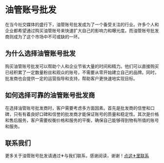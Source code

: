 # 油管账号批发

在当今社交媒体的盛行下，油管账号批发成为了一个备受关注的行业。许多个人和企业都希望通过购买油管账号来快速扩大自己的影响力和曝光度。而油管账号批发商则成为了这个市场中不可或缺的一环。

## 为什么选择油管账号批发

购买油管账号批发可以帮助个人和企业节省大量的时间和精力。他们可以直接购买已经积累了一定数量粉丝和观众的账号，不需要从零开始建立自己的品牌。同时，批发商也会提供一定的运营指导和支持，帮助客户更快速地实现目标。

## 如何选择可靠的油管账号批发商

在选择油管账号批发商时，客户需要考虑多方面因素。首先是批发商的信誉和口碑，只有有着良好口碑和信誉的批发商才能保证账号的质量和稳定性。其次是价格和售后服务，客户需要权衡价格和服务的平衡，确保自己能够得到物有所值的账号和服务。

## 联系我们

更多关于油管账号批发请通过✈与我们联系，感谢阅读，谢谢！[点这✈里联系](https://acc.k02.cc)